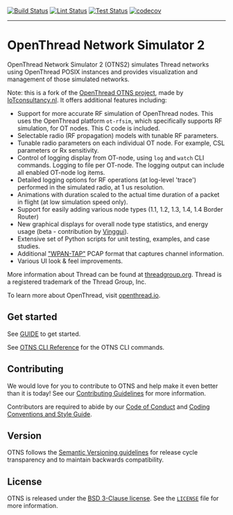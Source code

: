 [![Build Status][build-actions-svg]][build-actions] [![Lint Status][lint-actions-svg]][lint-actions] [![Test Status][test-actions-svg]][test-actions] [![codecov][codecov-svg]][codecov-url]

---

# OpenThread Network Simulator 2

OpenThread Network Simulator 2 (OTNS2) simulates Thread networks using OpenThread POSIX instances and provides visualization and management of those simulated networks.

Note: this is a fork of the [OpenThread OTNS project](https://github.com/openthread/ot-ns), made by [IoTconsultancy.nl](https://www.iotconsultancy.nl/). It offers additional features including:

- Support for more accurate RF simulation of OpenThread nodes. This uses the OpenThread platform `ot-rfsim`, which specifically supports RF simulation, for OT nodes. This C code is included.
- Selectable radio (RF propagation) models with tunable RF parameters.
- Tunable radio parameters on each individual OT node. For example, CSL parameters or Rx sensitivity.
- Control of logging display from OT-node, using `log` and `watch` CLI commands. Logging to file per OT-node. The logging output can include all enabled OT-node log items.
- Detailed logging options for RF operations (at log-level 'trace') performed in the simulated radio, at 1 us resolution.
- Animations with duration scaled to the actual time duration of a packet in flight (at low simulation speed only).
- Support for easily adding various node types (1.1, 1.2, 1.3, 1.4, 1.4 Border Router)
- New graphical displays for overall node type statistics, and energy usage (beta - contribution by [Vinggui](https://github.com/Vinggui)).
- Extensive set of Python scripts for unit testing, examples, and case studies.
- Additional ["WPAN-TAP"](https://exegin.com/wp-content/uploads/ieee802154_tap.pdf) PCAP format that captures channel information.
- Various UI look & feel improvements.

More information about Thread can be found at [threadgroup.org](http://threadgroup.org/). Thread is a registered trademark of the Thread Group, Inc.

To learn more about OpenThread, visit [openthread.io](https://openthread.io).

[build-actions-svg]: https://github.com/EskoDijk/ot-ns/workflows/Build/badge.svg?branch=main&event=push
[build-actions]: https://github.com/EskoDijk/ot-ns/actions?query=workflow%3ABuild+branch%3Amain+event%3Apush
[lint-actions-svg]: https://github.com/EskoDijk/ot-ns/workflows/Lint/badge.svg?branch=main&event=push
[lint-actions]: https://github.com/EskoDijk/ot-ns/actions?query=workflow%3ALint+branch%3Amain+event%3Apush
[test-actions-svg]: https://github.com/EskoDijk/ot-ns/workflows/Test/badge.svg?branch=main&event=push
[test-actions]: https://github.com/EskoDijk/ot-ns/actions?query=workflow%3ATest+branch%3Amain+event%3Apush
[codecov-svg]: https://codecov.io/gh/EskoDijk/ot-ns/branch/main/graph/badge.svg
[codecov-url]: https://codecov.io/gh/EskoDijk/ot-ns

## Get started

See [GUIDE](GUIDE.md) to get started.

See [OTNS CLI Reference](cli/README.md) for the OTNS CLI commands.

## Contributing

We would love for you to contribute to OTNS and help make it even better than it is today! See our [Contributing Guidelines](CONTRIBUTING.md) for more information.

Contributors are required to abide by our [Code of Conduct](CODE_OF_CONDUCT.md) and [Coding Conventions and Style Guide](CONTRIBUTING.md#coding-conventions-and-style).

## Version

OTNS follows the [Semantic Versioning guidelines](http://semver.org/) for release cycle transparency and to maintain backwards compatibility.

## License

OTNS is released under the [BSD 3-Clause license](LICENSE). See the [`LICENSE`](LICENSE) file for more information.
